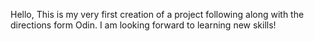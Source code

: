 Hello, 
This is my very first creation of a project following along with the directions form Odin. I am looking forward to learning new skills! 